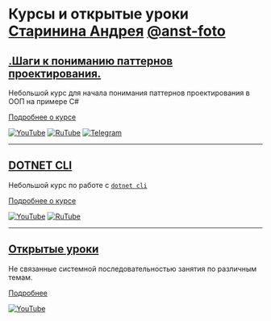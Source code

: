# Курсы и открытые уроки [Старинина Андрея](http://старинин.рф/) [@anst-foto](https://github.com/anst-foto)

## [.Шаги к пониманию паттернов проектирования.](https://github.com/StarIT-AnSt/courses/blob/main/it_step_to_design_patterns.md)

Небольшой курс для начала понимания паттернов проектирования в ООП на примере C#

[Подробнее о курсе](https://github.com/StarIT-AnSt/courses/blob/main/it_step_to_design_patterns.md)

[![YouTube](https://img.shields.io/badge/YouTube-%23FF0000.svg?style=for-the-badge&logo=YouTube&logoColor=white)](https://youtube.com/playlist?list=PLBXnHSmq7po9L_TWWSfwIefSdwjXkCihC) [![RuTube](https://img.shields.io/badge/RuTube-000000?style=for-the-badge&logo=rutube&logoColor=white)](https://rutube.ru/plst/84608) [![Telegram](https://img.shields.io/badge/Telegram-2CA5E0?style=for-the-badge&logo=telegram&logoColor=white)](https://t.me/+FzMD0OvI49FhZWFi)

***

## [DOTNET CLI](https://github.com/StarIT-AnSt/courses/blob/main/dotnet_cli.md)

Небольшой курс по работе с [`dotnet cli`](https://docs.microsoft.com/ru-ru/dotnet/core/tools/)

[Подробнее о курсе](https://github.com/StarIT-AnSt/courses/blob/main/dotnet_cli.md)

[![YouTube](https://img.shields.io/badge/YouTube-%23FF0000.svg?style=for-the-badge&logo=YouTube&logoColor=white)](https://youtube.com/playlist?list=PLBXnHSmq7po9C7uYkKGqD9ypmpUsevUrp) [![RuTube](https://img.shields.io/badge/RuTube-000000?style=for-the-badge&logo=rutube&logoColor=white)](https://rutube.ru/plst/171544)

***

## [Открытые уроки](https://github.com/StarIT-AnSt/courses/blob/main/open_lessons.md)

Не связанные системной последовательностью занятия по различным темам.

[Подробнее](https://github.com/StarIT-AnSt/courses/blob/main/open_lessons.md)

[![YouTube](https://img.shields.io/badge/YouTube-%23FF0000.svg?style=for-the-badge&logo=YouTube&logoColor=white)](https://youtube.com/playlist?list=PLBXnHSmq7po8YT-w8Sya0x_2wT-2eSpUl)
